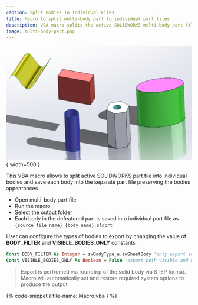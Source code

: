 ```yaml
---
caption: Split Bodies To Individual Files
title: Macro to split multi-body part to individual part files
description: VBA macro splits the active SOLIDWORKS multi-body part file into individual part files preserving body appearances
image: multi-body-part.png
---
```


![Multi-body part](multi-body-part.png){ width=500 }

This VBA macro allows to split active SOLIDWORKS part file into individual bodies and save each body into the separate part file preserving the bodies appearances.

* Open multi-body part file
* Run the macro
* Select the output folder
* Each body in the defeatured part is saved into individual part file as `{source file name}_{body name}.sldprt`

User can configure the types of bodies to export by changing the value of **BODY_FILTER** and **VISIBLE_BODIES_ONLY** constants

~~~ vb
Const BODY_FILTER As Integer = swBodyType_e.swSheetBody 'only export surface bodies
Const VISIBLE_BODIES_ONLY As Boolean = False 'export both visible and hidden bodies
~~~

> Export is perfromed via roundtrip of the solid body via STEP format. Macro will automatically set and restore required system options to produce the output

{% code-snippet { file-name: Macro.vba } %}